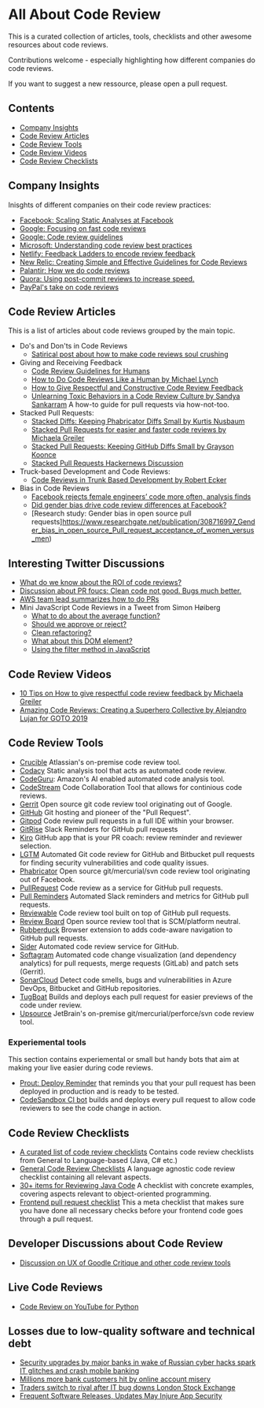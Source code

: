 # All About Code Review

This is a curated collection of articles, tools, checklists and other awesome resources about code reviews.

Contributions welcome - especially highlighting how different companies do code reviews.

If you want to suggest a new ressource, please open a pull request.

## Contents
- [Company Insights](#company-insights)
- [Code Review Articles](#code-review-articles)
- [Code Review Tools](#code-review-tools)
- [Code Review Videos](#code-review-videos)
- [Code Review Checklists](#code-review-checklists)


## Company Insights
Inisghts of different companies on their code review practices:
- [Facebook: Scaling Static Analyses at Facebook](https://research.fb.com/publications/scaling-static-analyses-at-facebook/)
- [Google: Focusing on fast code reviews](https://www.michaelagreiler.com/code-reviews-at-google/)
- [Google: Code review guidelines](https://google.github.io/eng-practices/review/)
- [Microsoft: Understanding code review best practices](https://www.michaelagreiler.com/code-reviews-at-microsoft-how-to-code-review-at-a-large-software-company/)
- [Netlify: Feedback Ladders to encode review feedback](https://www.netlify.com/blog/2020/03/05/feedback-ladders-how-we-encode-code-reviews-at-netlify/)
- [New Relic: Creating Simple and Effective Guidelines for Code Reviews](https://blog.newrelic.com/engineering/code-review-guidelines/)
- [Palantir: How we do code reviews](https://medium.com/palantir/code-review-best-practices-19e02780015f)
- [Quora: Using post-commit reviews to increase speed.](https://www.quora.com/q/quoraengineering/Moving-Fast-With-High-Code-Quality)
- [PayPal's take on code reviews](https://medium.com/paypal-engineering/effective-code-reviews-53d62a203b2f)


## Code Review Articles
This is a list of articles about code reviews grouped by the main topic.
- Do's and Don'ts in Code Reviews
  - [Satirical post about how to make code reviews soul crushing](https://daedtech.com/how-to-use-a-code-review-to-execute-someones-soul/)
- Giving and Receiving Feedback
  - [Code Review Guidelines for Humans](https://phauer.com/2018/code-review-guidelines/)
  - [How to Do Code Reviews Like a Human by Michael Lynch](https://mtlynch.io/human-code-reviews-1/)
  - [How to Give Respectful and Constructive Code Review Feedback](https://www.michaelagreiler.com/respectful-constructive-code-review-feedback/)
  - [Unlearning Toxic Behaviors in a Code Review Culture by Sandya Sankarram](https://medium.com/@sandya.sankarram/unlearning-toxic-behaviors-in-a-code-review-culture-b7c295452a3c) A how-to guide for pull requests via how-not-too.
- Stacked Pull Requests:
  - [Stacked Diffs: Keeping Phabricator Diffs Small by Kurtis Nusbaum](https://medium.com/@kurtisnusbaum/stacked-diffs-keeping-phabricator-diffs-small-d9964f4dcfa6)
  - [Stacked Pull Requests for easier and faster code reviews by Michaela Greiler](https://www.michaelagreiler.com/stacked-pull-requests/)
  - [Stacked Pull Requests: Keeping GitHub Diffs Small by Grayson Koonce](https://unhashable.com/stacked-pull-requests-keeping-github-diffs-small/)
  - [Stacked Pull Requests Hackernews Discussion](https://news.ycombinator.com/item?id=18119570)
- Truck-based Development and Code Reviews:
  - [Code Reviews in Trunk Based Development by Robert Ecker](https://team-coder.com/code-reviews-in-trunk-based-development/)
- Bias in Code Reviews
  - [Facebook rejects female engineers’ code more often, analysis finds](https://www.theverge.com/2017/5/2/15517302/facebook-female-engineers-gender-bias-studies-report)
  - [Did gender bias drive code review differences at Facebook?](https://medium.com/inclusion-insights/did-gender-bias-drive-code-review-differences-at-facebook-2e1e4dbd8d62)
  - [Research study: Gender bias in open source pull requests]https://www.researchgate.net/publication/308716997_Gender_bias_in_open_source_Pull_request_acceptance_of_women_versus_men)


## Interesting Twitter Discussions
- [What do we know about the ROI of code reviews?](https://twitter.com/hhariri/status/1315606185937166336?s=20)
- [Discussion about PR foucs: Clean code not good. Bugs much better.](https://twitter.com/copyconstruct/status/1317277666823741440?s=20)
- [AWS team lead summarizes how to do PRs](https://twitter.com/curtiseinsmann/status/1317149417330364421?s=20)
- Mini JavaScript Code Reviews in a Tweet from Simon Høiberg
  - [What to do about the average function?](https://twitter.com/SimonHoiberg/status/1317488112147234817?s=20)
  - [Should we approve or reject?](https://twitter.com/SimonHoiberg/status/1313803838357467136?s=20)
  - [Clean refactoring?](https://twitter.com/SimonHoiberg/status/1310136847197061121?s=20)
  - [What about this DOM element?](https://twitter.com/SimonHoiberg/status/1311191044915179521?s=20)
  - [Using the filter method in JavaScript](https://twitter.com/SimonHoiberg/status/1320299813657825281?s=20)
  

## Code Review Videos
- [10 Tips on How to give respectful code review feedback by Michaela Greiler](https://youtu.be/NNXk_WJzyMI)
- [Amazing Code Reviews: Creating a Superhero Collective by Alejandro Lujan for GOTO 2019](https://youtu.be/ly86Wq_E18o)


## Code Review Tools
- [Crucible](https://www.atlassian.com/software/crucible) Atlassian's on-premise code review tool.
- [Codacy](https://www.codacy.com/) Static analysis tool that acts as automated code review.
- [CodeGuru](https://aws.amazon.com/codeguru): Amazon's AI enabled automated code analysis tool.
- [CodeStream](https://www.codestream.com/) Code Collaboration Tool that allows for continious code reviews.
- [Gerrit](https://www.gerritcodereview.com/) Open source git code review tool originating out of Google.
- [GitHub](https://github.com) Git hosting and pioneer of the "Pull Request".
- [Gitpod](https://gitpod.io) Code review pull requests in a full IDE within your browser.
- [GitRise](https://www.gitrise.com/) Slack Reminders for GitHub pull requests
- [Kiro](https://www.kiro.io/) GitHub app that is your PR coach: review reminder and reviewer selection.
- [LGTM](https://lgtm.com) Automated Git code review for GitHub and Bitbucket pull requests for finding security vulnerabilities and code quality issues.
- [Phabricator](https://www.phacility.com/phabricator/) Open source git/mercurial/svn code review tool originating out of Facebook.
- [PullRequest](https://www.pullrequest.com/) Code review as a service for GitHub pull requests.
- [Pull Reminders](https://pullreminders.com) Automated Slack reminders and metrics for GitHub pull requests.
- [Reviewable](https://reviewable.io/) Code review tool built on top of GitHub pull requests.
- [Review Board](https://www.reviewboard.org/) Open source review tool that is SCM/platform neutral.
- [Rubberduck](https://www.rubberduck.io) Browser extension to adds code-aware navigation to GitHub pull requests.
- [Sider](https://sider.review/) Automated code review service for GitHub.
- [Softagram](https://softagram.com/) Automated code change visualization (and dependency analytics) for pull requests, merge requests (GitLab) and patch sets (Gerrit).
- [SonarCloud](https://sonarcloud.io) Detect code smells, bugs and vulnerabilities in Azure DevOps, Bitbucket and GitHub repositories.
- [TugBoat](https://www.tugboat.qa/) Builds and deploys each pull request for easier previews of the code under review.
- [Upsource](https://www.jetbrains.com/upsource/) JetBrain's on-premise git/mercurial/perforce/svn code review tool.

### Experiemental tools 
This section contains experiemental or small but handy bots that aim at making your live easier during code reviews.
- [Prout: Deploy Reminder](https://github.com/guardian/prout) that reminds you that your pull request has been deployed in production and is ready to be tested.
- [CodeSandbox CI bot](https://codesandbox.io/docs/ci) builds and deploys every pull request to allow code reviewers to see the code change in action.


## Code Review Checklists
- [A curated list of code review checklists](https://github.com/mgreiler/awesome-code-review-checklists) Contains code review checklists from General to Language-based (Java, C# etc.)
- [General Code Review Checklists](https://github.com/mgreiler/code-review-checklist) A language agnostic code review checklist containing all relevant aspects.
- [30+ items for Reviewing Java Code](https://www.java-success.com/30-java-code-review-checklist-items/) A checklist with concrete examples, covering aspects relevant to object-oriented programming.
- [Frontend pull request checklist](https://github.com/sapegin/frontend-pull-request-checklist) This a meta checklist that makes sure you have done all necessary checks before your frontend code goes through a pull request.


## Developer Discussions about Code Review
- [Discussion on UX of Goodle Critique and other code review tools](https://news.ycombinator.com/item?id=19102930)


## Live Code Reviews
- [Code Review on YouTube for Python](https://youtu.be/Tf70szZwWgA)

## Losses due to low-quality software and technical debt
- [Security upgrades by major banks in wake of Russian cyber hacks spark IT glitches and crash mobile banking](https://www.dailymail.co.uk/news/article-6217839/Chaos-HSBC-customers-hundreds-locked-account.html)
- [Millions more bank customers hit by online account misery](https://www.thetimes.co.uk/article/millions-more-bank-customers-hit-by-online-account-misery-7xkcstxj3)
- [Traders switch to rival after IT bug downs London Stock Exchange](https://www.thetimes.co.uk/edition/business/traders-switch-to-rival-after-it-bug-downs-london-stock-exchange-ct06tmlmp)
- [Frequent Software Releases, Updates May Injure App Security](https://www.darkreading.com/application-security/frequent-software-releases-updates-may-injure-app-security/d/d-id/1330412)


